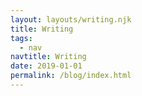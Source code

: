 ```yaml
---
layout: layouts/writing.njk
title: Writing
tags:
  - nav
navtitle: Writing
date: 2019-01-01
permalink: /blog/index.html
---
```

